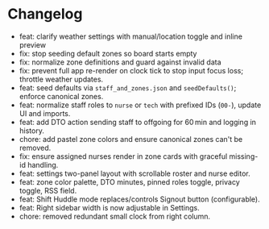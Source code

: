 # Changelog

- feat: clarify weather settings with manual/location toggle and inline preview
- fix: stop seeding default zones so board starts empty
- fix: normalize zone definitions and guard against invalid data
- fix: prevent full app re-render on clock tick to stop input focus loss; throttle weather updates.
- feat: seed defaults via `staff_and_zones.json` and `seedDefaults()`; enforce canonical zones.
- feat: normalize staff roles to `nurse` or `tech` with prefixed IDs (`00-`), update UI and imports.
- feat: add DTO action sending staff to offgoing for 60 min and logging in history.
- chore: add pastel zone colors and ensure canonical zones can't be removed.
- fix: ensure assigned nurses render in zone cards with graceful missing-id handling.
- feat: settings two-panel layout with scrollable roster and nurse editor.
- feat: zone color palette, DTO minutes, pinned roles toggle, privacy toggle, RSS field.
- feat: Shift Huddle mode replaces/controls Signout button (configurable).
- feat: Right sidebar width is now adjustable in Settings.
- chore: removed redundant small clock from right column.
